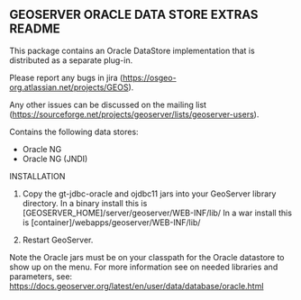 GEOSERVER ORACLE DATA STORE EXTRAS README
-----------------------------------------

This package contains an Oracle DataStore implementation that is 
distributed as a separate plug-in.  

Please report any bugs in jira (https://osgeo-org.atlassian.net/projects/GEOS).

Any other issues can be discussed on the mailing list (https://sourceforge.net/projects/geoserver/lists/geoserver-users).

Contains the following data stores:

 - Oracle NG
 - Oracle NG (JNDI)

INSTALLATION

1. Copy the gt-jdbc-oracle and ojdbc11 jars into your GeoServer library directory.
   In a binary install this is [GEOSERVER_HOME]/server/geoserver/WEB-INF/lib/
   In a war install this is [container]/webapps/geoserver/WEB-INF/lib/

2. Restart GeoServer.

Note the Oracle jars must be on your classpath for the Oracle datastore
to show up on the menu. For more information see on needed libraries
and parameters, see: 
https://docs.geoserver.org/latest/en/user/data/database/oracle.html
